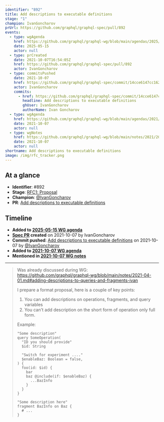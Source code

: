 ```yaml
---
identifier: "892"
title: Add descriptions to executable definitions
stage: "1"
champion: IvanGoncharov
prUrl: https://github.com/graphql/graphql-spec/pull/892
events:
  - type: wgAgenda
    href: https://github.com/graphql/graphql-wg/blob/main/agendas/2025/05-May/15-wg-secondary-eu.md
    date: 2025-05-15
    actor: null
  - type: prCreated
    date: 2021-10-07T16:54:05Z
    href: https://github.com/graphql/graphql-spec/pull/892
    actor: IvanGoncharov
  - type: commitsPushed
    date: 2021-10-07
    href: https://github.com/graphql/graphql-spec/commit/14cce6147cc1621dfa9c532ab979168c50a05bea
    actor: IvanGoncharov
    commits:
      - href: https://github.com/graphql/graphql-spec/commit/14cce6147cc1621dfa9c532ab979168c50a05bea
        headline: Add descriptions to executable definitions
        ghUser: IvanGoncharov
        authorName: Ivan Goncharov
  - type: wgAgenda
    href: https://github.com/graphql/graphql-wg/blob/main/agendas/2021/2021-10-07.md
    date: 2021-10-07
    actor: null
  - type: wgNotes
    href: https://github.com/graphql/graphql-wg/blob/main/notes/2021/2021-10-07.md
    date: 2021-10-07
    actor: null
shortname: Add descriptions to executable definitions
image: /img/rfc_tracker.png
---
```


## At a glance

- **Identifier**: #892
- **Stage**: [RFC1: Proposal](https://github.com/graphql/graphql-spec/blob/main/CONTRIBUTING.md#stage-1-proposal)
- **Champion**: [@IvanGoncharov](https://github.com/IvanGoncharov)
- **PR**: [Add descriptions to executable definitions](https://github.com/graphql/graphql-spec/pull/892)

<!-- BEGIN_CUSTOM_TEXT -->



<!-- END_CUSTOM_TEXT -->

## Timeline

- **Added to [2025-05-15 WG agenda](https://github.com/graphql/graphql-wg/blob/main/agendas/2025/05-May/15-wg-secondary-eu.md)**
- **[Spec PR](https://github.com/graphql/graphql-spec/pull/892) created** on 2021-10-07 by IvanGoncharov
- **Commit pushed**: [Add descriptions to executable definitions](https://github.com/graphql/graphql-spec/commit/14cce6147cc1621dfa9c532ab979168c50a05bea) on 2021-10-07 by [@IvanGoncharov](https://github.com/IvanGoncharov)
- **Added to [2021-10-07 WG agenda](https://github.com/graphql/graphql-wg/blob/main/agendas/2021/2021-10-07.md)**
- **Mentioned in [2021-10-07 WG notes](https://github.com/graphql/graphql-wg/blob/main/notes/2021/2021-10-07.md)**

<!-- VERBATIM -->

---

> Was already discussed during WG: https://github.com/graphql/graphql-wg/blob/main/notes/2021-04-01.md#adding-descriptions-to-queries-and-fragments-ivan
> 
> I prepare a format proposal, here is a couple of key points:
> 1. You can add descriptions on operations, fragments, and query variables
> 2. You can't add description on the short form of operation only full form.
> 
> Example:
> ```
> "Some description"
> query SomeOperation(
>   "ID you should provide"
>   $id: String
>   
>   "Switch for experiment ...."
>   $enableBaz: Boolean = false,
> ) {
>   foo(id: $id) {
>     bar
>     baz @include(if: $enableBaz) {
>       ...BazInfo
>     }
>   }
> }
> 
> "Some description here"
> fragment BazInfo on Baz {
>   # ...
> }
> ```
